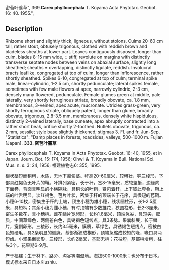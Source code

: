 密苞叶薹草",
369.**Carex phyllocephala** T. Koyama Acta Phytotax. Geobot. 16: 40. 1955.",

## Description
Rhizome short and slightly thick, ligneous, without stolons. Culms 20-60 cm tall, rather stout, obtusely trigonous, clothed with reddish brown and bladeless sheaths at lower part. Leaves contiguously disposed, longer than culm, blades 8-15 mm wide, ± stiff, revolute on margins with distinctly transverse septate nodes between veins on abaxial surface, slightly long sheathed; sheaths ± overlapping, distinctly ligulate, reddish. Involucral bracts leaflike, congregated at top of culm, longer than inflorescence, rather shortly sheathed. Spikes 6-10, congregated at top of culm; terminal spike male, linear-cylindric, 1-2.5 cm, shortly pedunculate; lateral spikes female, sometimes with few male flowers at apex, narrowly cylindric, 2-3 cm, densely many flowered, pedunculate. Female glumes green at middle, pale laterally, very shortly ferruginous striate, broadly obovate, ca. 1.8 mm, membranous, 3-veined, apex acute, mucronate. Utricles grass-green, very shortly ferruginous striate, obliquely patent, longer than glume, broadly obovate, trigonous, 2.8-3.5 mm, membranous, densely white hispidulous, distinctly 2-veined laterally, base cuneate, apex abruptly contracted into a rather short beak, orifice shortly 2-toothed. Nutlets obovate, trigonous, ca. 2 mm, sessile; style base slightly thickened; stigmas 3. Fl. and fr. Jun-Sep.
  "Statistics": "Damp places in forests, roadsides, valleys; 500-1000 m. Fujian [Japan].
**333. 密苞叶薹草**

Carex phyllocephala T. Koyama in Acta Phytotax. Geobot. 16: 40, 1955, et in Japan. Journ. Bot. 15: 174, 1956; Ohwi ＆ T. Koyama in Bull. National Sci. Mus. n. s. 3: 24, 1956; 福建植物志6: 355, 1995.

根状茎短而稍粗，木质，无地下匍匐茎。秆高20-60厘米，较粗壮，钝三棱形，下部具红褐色无叶片的鞘。叶排列紧密，长于秆，宽8-15毫米，质较坚挺，边缘向下面卷，背面具明显的小横隔脉，具稍长的叶鞘，紧包着秆，上下彼此套叠，鞘上端的叶舌明显，淡红褐色。苞片叶状，密集于秆的顶端长于花序，具很短的苞鞘。小穗6-10枚，密集生于秆的上端，顶生小穗为雄小穗，线状圆柱形，长1-2.5厘米，具短柄；其余小穗为雌小穗，有时顶端有少数雄花，狭圆柱形，长2-3厘米，密生多数花，具小穗柄。雌花鳞片宽卵形，长约1.8毫米，顶端急尖，具短尖，膜质，中间草绿色，两侧苍白色，具锈褐色短线点，具3条脉。果囊斜展，长于鳞片，宽倒卵形，三棱形，长约3.5毫米，膜质，草绿色，具锈褐色短线点，密被白色短硬毛，具2条明显的侧脉，基部渐狭成楔形，顶端急缩成较短的喙，喙口具两短齿。小坚果倒卵形，三棱形，长约2毫米，基部无柄；花柱短，基部稍增粗，柱头3个。花果期6-9月。

产于福建；生于林下、路旁、沟谷等潮湿地。海拔500-1000米；也分布于日本。模式标本采自日本Kiushiu.
